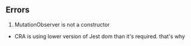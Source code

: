 ## Errors

1. MutationObserver is not a constructor

- CRA is using lower version of Jest dom than it's required. that's why

